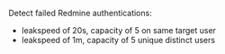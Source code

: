 Detect failed Redmine authentications:

 - leakspeed of 20s, capacity of 5 on same target user
 - leakspeed of 1m, capacity of 5 unique distinct users